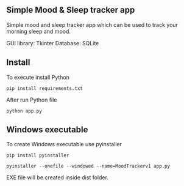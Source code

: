 ## Simple Mood & Sleep tracker app

Simple mood and sleep tracker app which can be used to track your morning sleep and mood. 

GUI library: Tkinter
Database: SQLite

## Install

To execute install Python

`pip install requirements.txt`

After run Python file

`python app.py`

## Windows executable

To create Windows executable use pyinstaller

`pip install pyinstaller`

`pyinstaller --onefile --windowed --name=MoodTrackerv1 app.py`

EXE file will be created inside dist folder. 
